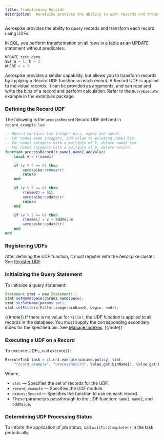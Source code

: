 ```yaml
---
title: Transforming Records
description:  Aerospike provides the ability to scan records and transform each record using UDFs. 
---
```


Aerospike provides the ability to query records and transform each record using UDFs. 

In SQL, you perform transformation on all rows in a table as an UPDATE statement without predicates:

```cpp
UPDATE test.demo
SET a = 1, b = 2
WHERE c = 3
```

Aerospike provides a similar capability, but allows you to transform records by applying a Record UDF function on each record. A Record UDF is applied to individual records. It can be provided as arguments, and can read and write the bins of a record and perform calculation. Refer to the  `QueryExecute` example in the _examples_ package.

### Defining the Record UDF

The following is the `processRecord` Record UDF defined in `record_example.lua`: 

```lua
-- Record contains two integer bins, name1 and name2.
-- For name1 even integers, add value to existing name1 bin.
-- For name1 integers with a multiple of 5, delete name2 bin.
-- For name1 integers with a multiple of 9, delete record. 
function processRecord(r,name1,name2,addValue)
    local v = r[name1]

    if (v % 9 == 0) then
        aerospike:remove(r)
        return
    end

    if (v % 5 == 0) then
        r[name2] = nil
        aerospike:update(r)
        return
    end

    if (v % 2 == 0) then
        r[name1] = v + addValue
        aerospike:update(r)
    end
end
```

### Registering UDFs

After defining the UDF function, it must register with the Aerospike cluster. See [Register UDF](/docs/client/java/usage/udf/register.html).

### Initializing the Query Statement

To initialize a query statement: 

```java
Statement stmt = new Statement();
stmt.setNamespace(params.namespace);
stmt.setSetName(params.set);
stmt.setFilters(Filter.range(binName1, begin, end));
```

{{#note}} If there is no value for `Filter`, the UDF function is applied to all records in the database. You must supply the corresponding secondary index for the specified bin. See [Manage Indexes](/docs/client/java/usage/query/sindex.html). {{/note}}

### Executing a UDF on a Record

To execute UDFs, call `execute()`:

```java
ExecuteTask task = client.execute(params.policy, stmt, 
    "record_example", "processRecord", Value.get(binName1), Value.get(binName2), Value.get(100));
```

Where, 
- `stmt` &mdash; Specifies the set of records for the UDF.
- `record_example` &mdash; Specifies the UDF module.
- `processRecord` &mdash; Specifies the function to use on each record.
- These parameters passthrough to the UDF function: `name1`, `name2`, and `addValue`.

### Determining UDF Processing Status

To inform the application of job status, call `waitTillComplete()` in the task periodically.
